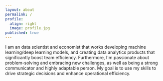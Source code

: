 ```yaml
---
layout: about
permalink: /
profile:
  align: right
  image: profile.jpg
published: true
---
```



I am an data scientist and economist that works developing machine learning/deep learning models, and creating data analytics products that significantly boost team efficiency. Furthermore, I'm passionate about problem-solving and embracing new challenges, as well as being a strong communicator and highly adaptable person. My goal is to use my skills to drive strategic decisions and enhance operational efficiency.

